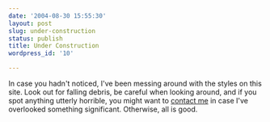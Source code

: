 ```yaml
---
date: '2004-08-30 15:55:30'
layout: post
slug: under-construction
status: publish
title: Under Construction
wordpress_id: '10'

---
```


In case you hadn't noticed, I've been messing around with the styles on this site. Look out for falling debris, be careful when looking around, and if you spot anything utterly horrible, you might want to [contact me](/contact.php) in case I've overlooked something significant. Otherwise, all is good.
